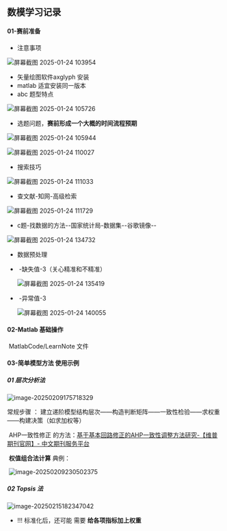 ## 数模学习记录

#### 01-赛前准备

- 注意事项

![屏幕截图 2025-01-24 103954](https://gitee.com/jak-ma/graph-s/raw/master/imgs/20250124161545378.png)

- 矢量绘图软件axglyph 安装
- matlab 适宜安装同一版本
- abc 题型特点

![屏幕截图 2025-01-24 105726](https://gitee.com/jak-ma/graph-s/raw/master/imgs/20250124161653726.png)

- 选题问题，**赛前形成一个大概的时间流程预期**

![屏幕截图 2025-01-24 105944](https://gitee.com/jak-ma/graph-s/raw/master/imgs/20250124161734383.png)

![屏幕截图 2025-01-24 110027](https://gitee.com/jak-ma/graph-s/raw/master/imgs/20250124161820156.png)

- 搜索技巧

![屏幕截图 2025-01-24 111033](https://gitee.com/jak-ma/graph-s/raw/master/imgs/20250124161928401.png)

- 查文献-知网-高级检索

![屏幕截图 2025-01-24 111729](https://gitee.com/jak-ma/graph-s/raw/master/imgs/20250124161956945.png)

- c题-找数据的方法--国家统计局-数据集--谷歌镜像--

![屏幕截图 2025-01-24 134732](https://gitee.com/jak-ma/graph-s/raw/master/imgs/20250124162024949.png)

- 数据预处理

- ​	-缺失值-3（关心精准和不精准）

  ![屏幕截图 2025-01-24 135419](https://gitee.com/jak-ma/graph-s/raw/master/imgs/20250124162113163.png)

- ​	-异常值-3

  ![屏幕截图 2025-01-24 140055](https://gitee.com/jak-ma/graph-s/raw/master/imgs/20250124162134636.png)

#### 02-Matlab 基础操作

​	MatlabCode/LearnNote 文件

#### 03-简单模型方法 使用示例

##### 	01 层次分析法

![image-20250209175718329](https://gitee.com/jak-ma/graph-s/raw/master/imgs/20250209175725480.png)

常规步骤 ： 建立递阶模型结构层次——构造判断矩阵——一致性检验——求权重——构建决策（如求加权等）

​    AHP一致性修正 的方法：[基于基本回路修正的AHP一致性调整方法研究-【维普期刊官网】- 中文期刊服务平台](https://qikan.cqvip.com/Qikan/Article/Detail?id=7101513910)

​	**权值组合法计算** 典例：

​	![image-20250209230502375](https://gitee.com/jak-ma/graph-s/raw/master/imgs/20250209230502491.png)

##### 	**02 Topsis 法**

![image-20250215182347042](https://gitee.com/jak-ma/graph-s/raw/master/imgs/20250215221042205.png)

- !!!  标准化后，还可能 需要  **给各项指标加上权重**